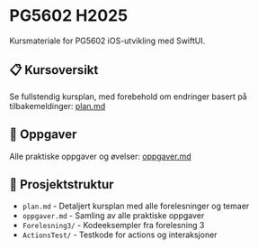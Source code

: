 

# PG5602 H2025

Kursmateriale for PG5602 iOS-utvikling med SwiftUI.

## 📋 Kursoversikt

Se fullstendig kursplan, med forebehold om endringer basert på tilbakemeldinger: [plan.md](plan.md)

## 📝 Oppgaver

Alle praktiske oppgaver og øvelser: [oppgaver.md](oppgaver.md)

## 📁 Prosjektstruktur

- `plan.md` - Detaljert kursplan med alle forelesninger og temaer
- `oppgaver.md` - Samling av alle praktiske oppgaver
- `Forelesning3/` - Kodeeksempler fra forelesning 3
- `ActionsTest/` - Testkode for actions og interaksjoner
